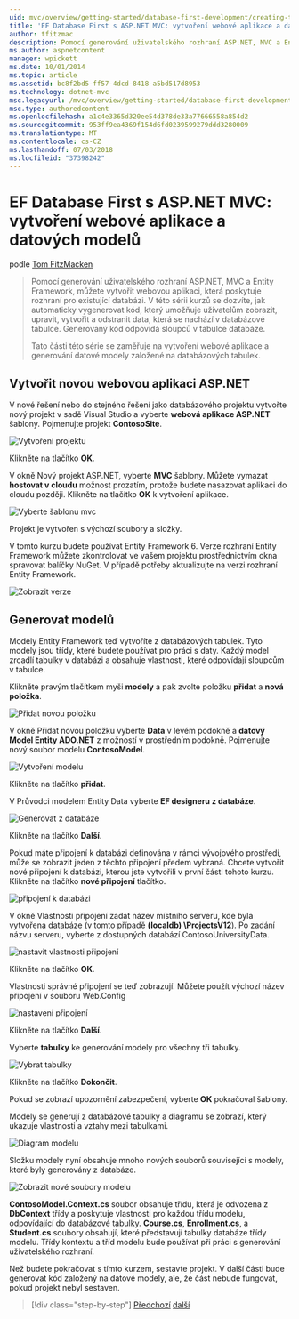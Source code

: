 ```yaml
---
uid: mvc/overview/getting-started/database-first-development/creating-the-web-application
title: 'EF Database First s ASP.NET MVC: vytvoření webové aplikace a datových modelů | Dokumentace Microsoftu'
author: tfitzmac
description: Pomocí generování uživatelského rozhraní ASP.NET, MVC a Entity Framework, můžete vytvořit webovou aplikaci, která poskytuje rozhraní pro existující databázi. Tento kurz seri...
ms.author: aspnetcontent
manager: wpickett
ms.date: 10/01/2014
ms.topic: article
ms.assetid: bc8f2bd5-ff57-4dcd-8418-a5bd517d8953
ms.technology: dotnet-mvc
msc.legacyurl: /mvc/overview/getting-started/database-first-development/creating-the-web-application
msc.type: authoredcontent
ms.openlocfilehash: a1c4e3365d320ee54d378de33a77666558a854d2
ms.sourcegitcommit: 953ff9ea4369f154d6fd0239599279ddd3280009
ms.translationtype: MT
ms.contentlocale: cs-CZ
ms.lasthandoff: 07/03/2018
ms.locfileid: "37398242"
---
```

<a name="ef-database-first-with-aspnet-mvc-creating-the-web-application-and-data-models"></a>EF Database First s ASP.NET MVC: vytvoření webové aplikace a datových modelů
====================
podle [Tom FitzMacken](https://github.com/tfitzmac)

> Pomocí generování uživatelského rozhraní ASP.NET, MVC a Entity Framework, můžete vytvořit webovou aplikaci, která poskytuje rozhraní pro existující databázi. V této sérii kurzů se dozvíte, jak automaticky vygenerovat kód, který umožňuje uživatelům zobrazit, upravit, vytvořit a odstranit data, která se nachází v databázové tabulce. Generovaný kód odpovídá sloupců v tabulce databáze.
> 
> Tato části této série se zaměřuje na vytvoření webové aplikace a generování datové modely založené na databázových tabulek.


## <a name="create-a-new-aspnet-web-application"></a>Vytvořit novou webovou aplikaci ASP.NET

V nové řešení nebo do stejného řešení jako databázového projektu vytvořte nový projekt v sadě Visual Studio a vyberte **webová aplikace ASP.NET** šablony. Pojmenujte projekt **ContosoSite**.

![Vytvoření projektu](creating-the-web-application/_static/image1.png)

Klikněte na tlačítko **OK**.

V okně Nový projekt ASP.NET, vyberte **MVC** šablony. Můžete vymazat **hostovat v cloudu** možnost prozatím, protože budete nasazovat aplikaci do cloudu později. Klikněte na tlačítko **OK** k vytvoření aplikace.

![Vyberte šablonu mvc](creating-the-web-application/_static/image2.png)

Projekt je vytvořen s výchozí soubory a složky.

V tomto kurzu budete používat Entity Framework 6. Verze rozhraní Entity Framework můžete zkontrolovat ve vašem projektu prostřednictvím okna spravovat balíčky NuGet. V případě potřeby aktualizujte na verzi rozhraní Entity Framework.

![Zobrazit verze](creating-the-web-application/_static/image3.png)

## <a name="generate-the-models"></a>Generovat modelů

Modely Entity Framework teď vytvoříte z databázových tabulek. Tyto modely jsou třídy, které budete používat pro práci s daty. Každý model zrcadlí tabulky v databázi a obsahuje vlastnosti, které odpovídají sloupcům v tabulce.

Klikněte pravým tlačítkem myši **modely** a pak zvolte položku **přidat** a **nová položka**.

![Přidat novou položku](creating-the-web-application/_static/image4.png)

V okně Přidat novou položku vyberte **Data** v levém podokně a **datový Model Entity ADO.NET** z možností v prostředním podokně. Pojmenujte nový soubor modelu **ContosoModel**.

![Vytvoření modelu](creating-the-web-application/_static/image5.png)

Klikněte na tlačítko **přidat**.

V Průvodci modelem Entity Data vyberte **EF designeru z databáze**.

![Generovat z databáze](creating-the-web-application/_static/image6.png)

Klikněte na tlačítko **Další**.

Pokud máte připojení k databázi definována v rámci vývojového prostředí, může se zobrazit jeden z těchto připojení předem vybraná. Chcete vytvořit nové připojení k databázi, kterou jste vytvořili v první části tohoto kurzu. Klikněte na tlačítko **nové připojení** tlačítko.

![připojení k databázi](creating-the-web-application/_static/image7.png)

V okně Vlastnosti připojení zadat název místního serveru, kde byla vytvořena databáze (v tomto případě **(localdb) \ProjectsV12**). Po zadání názvu serveru, vyberte z dostupných databází ContosoUniversityData.

![nastavit vlastnosti připojení](creating-the-web-application/_static/image8.png)

Klikněte na tlačítko **OK**.

Vlastnosti správné připojení se teď zobrazují. Můžete použít výchozí název připojení v souboru Web.Config

![nastavení připojení](creating-the-web-application/_static/image9.png)

Klikněte na tlačítko **Další**.

Vyberte **tabulky** ke generování modely pro všechny tři tabulky.

![Vybrat tabulky](creating-the-web-application/_static/image10.png)

Klikněte na tlačítko **Dokončit**.

Pokud se zobrazí upozornění zabezpečení, vyberte **OK** pokračoval šablony.

Modely se generují z databázové tabulky a diagramu se zobrazí, který ukazuje vlastnosti a vztahy mezi tabulkami.

![Diagram modelu](creating-the-web-application/_static/image11.png)

Složku modely nyní obsahuje mnoho nových souborů související s modely, které byly generovány z databáze.

![Zobrazit nové soubory modelu](creating-the-web-application/_static/image12.png)

**ContosoModel.Context.cs** soubor obsahuje třídu, která je odvozena z **DbContext** třídy a poskytuje vlastnosti pro každou třídu modelu, odpovídající do databázové tabulky. **Course.cs**, **Enrollment.cs**, a **Student.cs** soubory obsahují, které představují tabulky databáze třídy modelu. Třídy kontextu a tříd modelu bude používat při práci s generování uživatelského rozhraní.

Než budete pokračovat s tímto kurzem, sestavte projekt. V další části bude generovat kód založený na datové modely, ale, že část nebude fungovat, pokud projekt nebyl sestaven.

> [!div class="step-by-step"]
> [Předchozí](setting-up-database.md)
> [další](generating-views.md)
